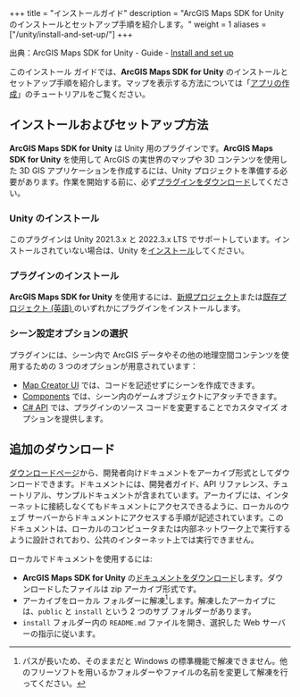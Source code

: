 +++
title = "インストールガイド"
description = "ArcGIS Maps SDK for Unity のインストールとセットアップ手順を紹介します。"
weight = 1
aliases = ["/unity/install-and-set-up/"]
+++

出典：ArcGIS Maps SDK for Unity - Guide - [Install and set up](https://developers.arcgis.com/unity/install-and-set-up/)

このインストール ガイドでは、**ArcGIS Maps SDK for Unity** のインストールとセットアップ手順を紹介します。マップを表示する方法については「[アプリの作成](../../../guide/create-app/create-startup-app-unity/)」のチュートリアルをご覧ください。

## インストールおよびセットアップ方法
**ArcGIS Maps SDK for Unity** は Unity 用のプラグインです。**ArcGIS Maps SDK for Unity** を使用して ArcGIS の実世界のマップや 3D コンテンツを使用した 3D GIS アプリケーションを作成するには、Unity プロジェクトを準備する必要があります。作業を開始する前に、必ず[プラグインをダウンロード](https://developers.arcgis.com/downloads/#unity)してください。

### Unity のインストール

このプラグインは Unity 2021.3.x と 2022.3.x LTS でサポートしています。インストールされていない場合は、Unity を[インストール](https://unity.com/ja/download)してください。

### プラグインのインストール

**ArcGIS Maps SDK for Unity** を使用するには、[新規プロジェクト](../add-the-plugin-to-a-new-project/)または[既存プロジェクト (英語) ](https://developers.arcgis.com/unity/install-and-set-up/add-the-plugin-to-an-existing-project/)のいずれかにプラグインをインストールします。

### シーン設定オプションの選択

プラグインには、シーン内で ArcGIS データやその他の地理空間コンテンツを使用するための 3 つのオプションが用意されています：

* [Map Creator UI](https://developers.arcgis.com/unity/install-and-set-up/scene-setting-options/#map-creator-ui) では、コードを記述せずにシーンを作成できます。
* [Components](https://developers.arcgis.com/unity/install-and-set-up/scene-setting-options/#components) では、シーン内のゲームオブジェクトにアタッチできます。
* [C# API](https://developers.arcgis.com/unity/install-and-set-up/scene-setting-options/#c-api) では、プラグインのソース コードを変更することでカスタマイズ オプションを提供します。

## 追加のダウンロード

[ダウンロードページ](https://developers.arcgis.com/downloads/)から、開発者向けドキュメントをアーカイブ形式としてダウンロードできます。ドキュメントには、開発者ガイド、API リファレンス、チュートリアル、サンプルドキュメントが含まれています。アーカイブには、インターネットに接続しなくてもドキュメントにアクセスできるように、ローカルのウェブ サーバーからドキュメントにアクセスする手順が記述されています。このドキュメントは、ローカルのコンピュータまたは内部ネットワーク上で実行するように設計されており、公共のインターネット上では実行できません。

ローカルでドキュメントを使用するには:

* **ArcGIS Maps SDK for Unity** の[ドキュメントをダウンロード](https://developers.arcgis.com/downloads/)します。ダウンロードしたファイルは zip アーカイブ形式です。
* アーカイブをローカル フォルダーに解凍[^*]します。解凍したアーカイブには、`public` と `install` という 2 つのサブ フォルダーがあります。
* `install` フォルダー内の `README.md` ファイルを開き、選択した Web サーバーの指示に従います。

[^*]:パスが長いため、そのままだと Windows の標準機能で解凍できません。他のフリーソフトを用いるかフォルダーやファイルの名前を変更して解凍を行ってください。

